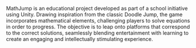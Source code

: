 MathJump is an educational project developed as part of a school initiative using Unity. Drawing inspiration from the classic Doodle Jump, the game incorporates mathematical elements, challenging players to solve equations in order to progress. The objective is to leap onto platforms that correspond to the correct solutions, seamlessly blending entertainment with learning to create an engaging and intellectually stimulating experience.
